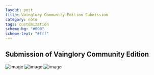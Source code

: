 ```yaml
---
layout: post
title: Vainglory Community Edition Submission
category: note
tags: customization
scheme-bg: "#000"
scheme-text: "#fff"
---
```


## Submission of Vainglory Community Edition 
![image](assets/img/vain1.svg)
![image](assets/img/vain2.svg)
![image](assets/img/vain3.svg)